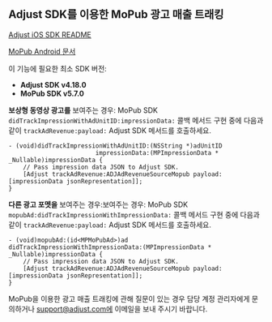 ## Adjust SDK를 이용한 MoPub 광고 매출 트래킹

[Adjust iOS SDK README][ios-readme]

[MoPub Android 문서][mopub-docs]

이 기능에 필요한 최소 SDK 버전:

- **Adjust SDK v4.18.0**
- **MoPub SDK v5.7.0**

**보상형 동영상 광고를** 보여주는 경우: MoPub SDK `didTrackImpressionWithAdUnitID:impressionData:` 콜백 메서드 구현 중에 다음과 같이 `trackAdRevenue:payload:` Adjust SDK 메서드를 호출하세요.

```objc
- (void)didTrackImpressionWithAdUnitID:(NSString *)adUnitID 
                        impressionData:(MPImpressionData * _Nullable)impressionData {
    // Pass impression data JSON to Adjust SDK.
    [Adjust trackAdRevenue:ADJAdRevenueSourceMopub payload:[impressionData jsonRepresentation]];
}
```

**다른 광고 포멧을** 보여주는 경우:보여주는 경우: MoPub SDK `mopubAd:didTrackImpressionWithImpressionData:` 콜백 메서드 구현 중에 다음과 같이 `trackAdRevenue:payload:` Adjust SDK 메서드를 호출하세요.


```objc
- (void)mopubAd:(id<MPMoPubAd>)ad didTrackImpressionWithImpressionData:(MPImpressionData * _Nullable)impressionData {
    // Pass impression data JSON to Adjust SDK.
    [Adjust trackAdRevenue:ADJAdRevenueSourceMopub payload:[impressionData jsonRepresentation]];                              
}
```

MoPub을 이용한 광고 매출 트래킹에 관해 질문이 있는 경우 담당 계정 관리자에게 문의하거나 support@adjust.com에 이메일을 보내 주시기 바랍니다.

[mopub-docs]:        https://developers.mopub.com/publishers/android/impression-data/
[ios-readme]:    ../../korean/README.md
